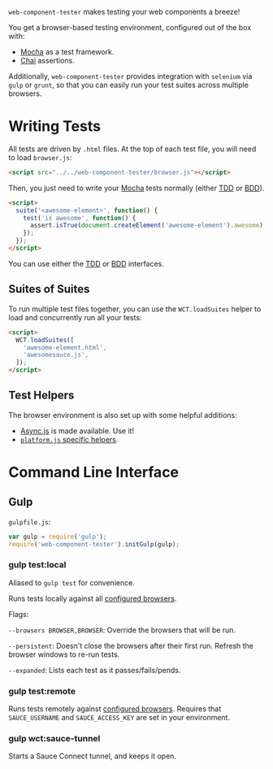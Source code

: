 `web-component-tester` makes testing your web components a breeze!

You get a browser-based testing environment, configured out of the box with:

* [Mocha][mocha] as a test framework.
* [Chai][chai] assertions.

Additionally, `web-component-tester` provides integration with `selenium` via
`gulp` or `grunt`, so that you can easily run your test suites across multiple
browsers. 


# Writing Tests

All tests are driven by `.html` files. At the top of each test file, you will
need to load `browser.js`:

```html
<script src="../../web-component-tester/browser.js"></script>
```

Then, you just need to write your [Mocha][mocha] tests normally (either
[TDD](http://visionmedia.github.io/mocha/#tdd-interface) or
[BDD](http://visionmedia.github.io/mocha/#bdd-interface)).

```html
<script>
  suite('<awesome-element>', function() {
    test('is awesome', function() {
      assert.isTrue(document.createElement('awesome-element').awesome);
    });
  });
</script>
```

You can use either the [TDD](http://visionmedia.github.io/mocha/#tdd-interface)
or [BDD](http://visionmedia.github.io/mocha/#bdd-interface) interfaces.


## Suites of Suites

To run multiple test files together, you can use the `WCT.loadSuites` helper to
load and concurrently run all your tests:

```html
<script>
  WCT.loadSuites([
    'awesome-element.html',
    'awesomesauce.js',
  ]);
</script>
```


## Test Helpers

The browser environment is also set up with some helpful additions:

* [Async.js][async] is made available. Use it!
* [`platform.js` specific helpers](browser/environment/platform.js).


# Command Line Interface

## Gulp

`gulpfile.js`:

```js
var gulp = require('gulp');
require('web-component-tester').initGulp(gulp);
```

### gulp test:local

Aliased to `gulp test` for convenience.

Runs tests locally against all [configured browsers](default-browsers.json).

Flags:

`--browsers BROWSER,BROWSER`: Override the browsers that will be run.

`--persistent`: Doesn't close the browsers after their first run. Refresh the
browser windows to re-run tests.

`--expanded`: Lists each test as it passes/fails/pends.

### gulp test:remote

Runs tests remotely against [configured browsers](default-browsers.json).
Requires that `SAUCE_USERNAME` and `SAUCE_ACCESS_KEY` are set in your 
environment.


### gulp wct:sauce-tunnel

Starts a Sauce Connect tunnel, and keeps it open.


<!-- References -->
[mocha]: http://visionmedia.github.io/mocha/ "Mocha Test Framework"
[chai]:  http://chaijs.com/                  "Chai Assertion Library"
[async]: https://github.com/caolan/async     "Async.js"
